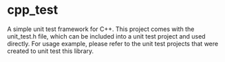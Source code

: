 # cpp_test

A simple unit test framework for C++. This project comes with the unit_test.h file, which can be included into a unit test project and used directly. For usage example, please refer to the unit test projects that were created to unit test this library.
